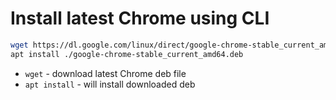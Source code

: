 # Install latest Chrome using CLI

```bash
wget https://dl.google.com/linux/direct/google-chrome-stable_current_amd64.deb
apt install ./google-chrome-stable_current_amd64.deb
```

- `wget` - download latest Chrome deb file
- `apt install` - will install downloaded deb


